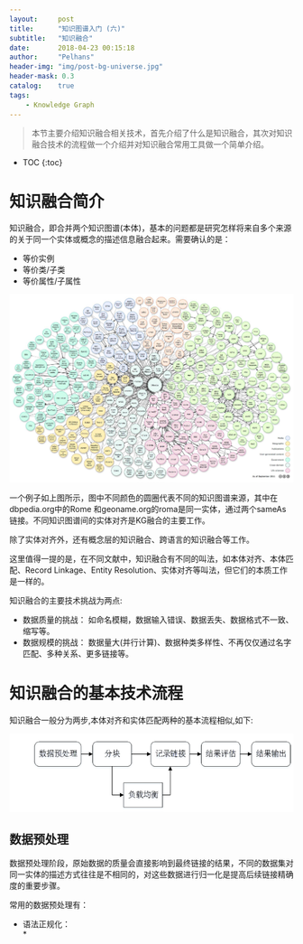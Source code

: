 ```yaml
---
layout:     post
title:      "知识图谱入门 (六)" 
subtitle:   "知识融合"
date:       2018-04-23 00:15:18
author:     "Pelhans"
header-img: "img/post-bg-universe.jpg"
header-mask: 0.3 
catalog:    true
tags:
    - Knowledge Graph
---
```



> 本节主要介绍知识融合相关技术，首先介绍了什么是知识融合，其次对知识融合技术的流程做一个介绍并对知识融合常用工具做一个简单介绍。

* TOC
{:toc}

# 知识融合简介

知识融合，即合并两个知识图谱(本体)，基本的问题都是研究怎样将来自多个来源的关于同一个实体或概念的描述信息融合起来。需要确认的是：    
* 等价实例    
* 等价类/子类    
* 等价属性/子属性    

![](/img/in-post/xiaoxiangkg_note6/xiaoxiangkg_note6_1.png)

一个例子如上图所示，图中不同颜色的圆圈代表不同的知识图谱来源，其中在dbpedia.org中的Rome 和geoname.org的roma是同一实体，通过两个sameAs链接。不同知识图谱间的实体对齐是KG融合的主要工作。


除了实体对齐外，还有概念层的知识融合、跨语言的知识融合等工作。

这里值得一提的是，在不同文献中，知识融合有不同的叫法，如本体对齐、本体匹配、Record Linkage、Entity Resolution、实体对齐等叫法，但它们的本质工作是一样的。

知识融合的主要技术挑战为两点:    
* 数据质量的挑战： 如命名模糊，数据输入错误、数据丢失、数据格式不一致、缩写等。    
* 数据规模的挑战： 数据量大(并行计算)、数据种类多样性、不再仅仅通过名字匹配、多种关系、更多链接等。

# 知识融合的基本技术流程
知识融合一般分为两步,本体对齐和实体匹配两种的基本流程相似,如下:

![](/img/in-post/xiaoxiangkg_note6/xiaoxiangkg_note6_2.png)

## 数据预处理

数据预处理阶段，原始数据的质量会直接影响到最终链接的结果，不同的数据集对同一实体的描述方式往往是不相同的，对这些数据进行归一化是提高后续链接精确度的重要步骤。

常用的数据预处理有：    
* 语法正规化：    
    *  
